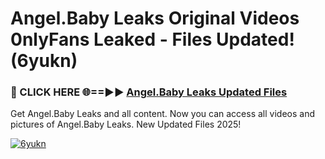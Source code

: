 # Angel.Baby Leaks Original Videos 0nlyFans Leaked - Files Updated! (6yukn)

<h3>🔴 CLICK HERE 🌐==►► <a href="https://tinyurl.com/2jnfzry5" rel="nofollow">Angel.Baby Leaks Updated Files</a></h3>

Get Angel.Baby Leaks and all content. Now you can access all videos and pictures of Angel.Baby Leaks. New Updated Files 2025!

[![6yukn](https://i.imgur.com/GyGTBgg.gif)](https://tinyurl.com/2jnfzry5)
